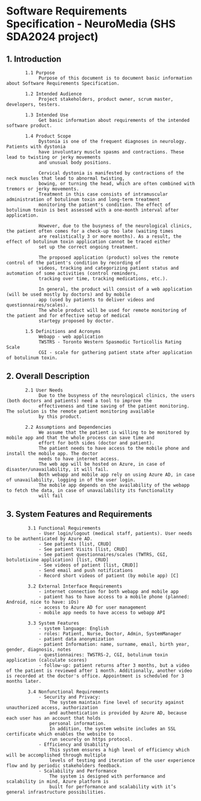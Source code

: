 # Software Requirements Specification - NeuroMedia (SHS SDA2024 project)

## 1. Introduction

           1.1 Purpose
                Purpose of this document is to document basic information about Software Requirements Specification.

           1.2 Intended Audience
                Project stakeholders, product owner, scrum master, developers, testers.

           1.3 Intended Use
                Get basic information about requirements of the intended software product.

           1.4 Product Scope
                Dystonia is one of the frequent diagnoses in neurology. Patients with dystonia
                have involuntary muscle spasms and contractions. These lead to twisting or jerky movements
                and unusual body positions.

                Cervical dystonia is manifested by contractions of the neck muscles that lead to abnormal twisting,
                bowing, or turning the head, which are often combined with tremors or jerky movements.
                Treatment in this case consists of intramuscular administration of botulinum toxin and long-term treatment
                monitoring the patient's condition. The effect of botulinum toxin is best assessed with a one-month interval after application.           

                However, due to the busyness of the neurological clinics, the patient often comes for a check-up too late (waiting times 
                are realistically 3 or more months). As a result, the effect of botulinum toxin application cannot be traced either
                set up the correct ongoing treatment.

                The proposed application (product) solves the remote control of the patient's condition by recording of
                videos, tracking and categorizing patient status and automation of some activities (control reminders, 
                tracking over time, tracking medications, etc.).

                In general, the product will consist of a web application (will be used mostly by doctors) and by mobile
                app (used by patients to deliver videos and questionnaires/scales).
                The whole product will be used for remote monitoring of the patient and for effective setup of medical
                startegy proposed by doctor.

           1.5 Definitions and Acronyms
                Webapp - web application
                TWSTRS - Toronto Western Spasmodic Torticollis Rating Scale
                CGI - scale for gathering patient state after application of botulinum toxin.

## 2. Overall Description

           2.1 User Needs
                Due to the busyness of the neurological clinics, the users (both doctors and patients) need a tool to improve the 
                effectiveness and time saving of the patient monitoring. The solution is the remote patient monitoring available 
                by this product.

           2.2 Assumptions and Dependencies
                We assume that the patient is willing to be monitored by mobile app and that the whole process can save time and 
                effort for both sides (doctor and patient).
                The patient needs to have access to the mobile phone and install the mobile app. The doctor 
                needs to have internet access.
                The web app will be hosted on Azure, in case of disaster/unavailability, it will fail.
                Both webapp and mobile app rely on using Azure AD, in case of unavailability, logging in of the user login.
                The mobile app depends on the availability of the webapp to fetch the data, in case of unavailability its functionality 
                will fail

## 3. System Features and Requirements

            3.1 Functional Requirements
                - User login/logout (medical staff, patients). User needs to be authenticated by Azure AD.
                - See patients [list, CRUD]
                - See patient Visits [list, CRUD]
                - See patient questionnaires/scales (TWTRS, CGI, botulotixine application) [list, CRUD]
                - See videos of patient [list, CRUD]]
                - Send email and push notifications
                - Record short videos of patient (by mobile app) [C]

            3.2 External Interface Requirements
                - internet connection for both webapp and mobile app
                - patient has to have access to a mobile phone (planned: Android, nice to have: iOs)
                - access to Azure AD for user management
                - mobile app needs to have access to webapp API

            3.3 System Features
                - system language: English
                - roles: Patient, Nurse, Doctor, Admin, SystemManager
                - patient data anonymization
                - patient Information: name, surname, email, birth year, gender, diagnosis, notes
                - questionnaires: TWSTRS-2, CGI, botulinum toxin application (calculate scores)
                - follow-up: patient returns after 3 months, but a video of the patient is reviewed after 1 month. Additionally, another video is recorded at the doctor's office. Appointment is scheduled for 3 months later.

            3.4 Nonfunctional Requirements
                - Security and Privacy:
                    The system maintain fine level of security against unauthorized access, authorization
                    and authentication is provided by Azure AD, because each user has an account that holds
                    personal information.
                    In addition, the system website includes an SSL certificate which enables the website to
                    run securely on https protocol.
                - Efficiency and Usability
                    This system ensures a high level of efficiency which will be accomplished through multiple
                    levels of testing and iteration of the user experience flow and by periodic stakeholders feedback.
                - Scalability and Performance
                    The system is designed with performance and scalability in mind, Azure platform is
                    built for performance and scalability with it’s general infrastructure possibilities.

